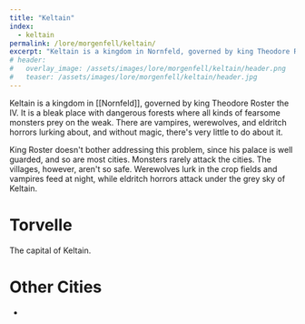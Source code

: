 ```yaml
---
title: "Keltain"
index:
  - keltain
permalink: /lore/morgenfell/keltain/
excerpt: "Keltain is a kingdom in Nornfeld, governed by king Theodore Roster the IV. It is a bleak place with dangerous forests where all kinds of fearsome monsters prey on the weak."
# header:
#   overlay_image: /assets/images/lore/morgenfell/keltain/header.png
#   teaser: /assets/images/lore/morgenfell/keltain/header.jpg
---
```

Keltain is a kingdom in [[Nornfeld]], governed by king Theodore Roster the IV. It is a bleak place with dangerous forests where all kinds of fearsome monsters prey on the weak. There are vampires, werewolves, and eldritch horrors lurking about, and without magic, there's very little to do about it.

King Roster doesn't bother addressing this problem, since his palace is well guarded, and so are most cities. Monsters rarely attack the cities. The villages, however, aren't so safe. Werewolves lurk in the crop fields and vampires feed at night, while eldritch horrors attack under the grey sky of Keltain.

# Torvelle
The capital of Keltain.

# Other Cities

-